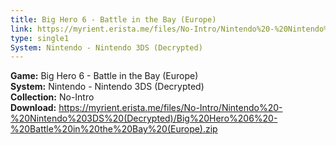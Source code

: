 ```yaml
---
title: Big Hero 6 - Battle in the Bay (Europe)
link: https://myrient.erista.me/files/No-Intro/Nintendo%20-%20Nintendo%203DS%20(Decrypted)/Big%20Hero%206%20-%20Battle%20in%20the%20Bay%20(Europe).zip
type: single1
System: Nintendo - Nintendo 3DS (Decrypted)
---
```

<b>Game:</b> Big Hero 6 - Battle in the Bay (Europe)<br>
<b>System:</b> Nintendo - Nintendo 3DS (Decrypted)<br>
<b>Collection:</b> No-Intro<br>
<b>Download:</b> https://myrient.erista.me/files/No-Intro/Nintendo%20-%20Nintendo%203DS%20(Decrypted)/Big%20Hero%206%20-%20Battle%20in%20the%20Bay%20(Europe).zip